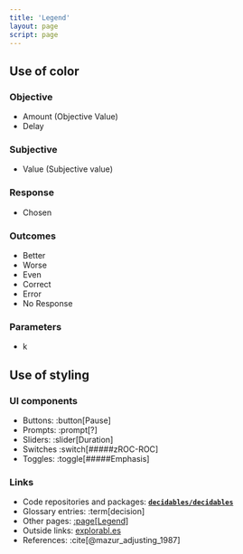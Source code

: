 ```yaml
---
title: 'Legend'
layout: page
script: page
---
```


## Use of color

### Objective 

<ul class="pro-legend">
  <li class="a">
    <span class="key amount">Amount</span>
    (<span class="key objectivevalue">Objective Value</span>)
  </li>
  <li class="d">
    <span class="key delay">Delay</span>
  </li>
</ul>

### Subjective

<ul class="pro-legend">
  <li class="v">
    <span class="key value">Value</span>
    (<span class="key subjectivevalue">Subjective value</span>)
  </li>
</ul>

### Response

<ul class="pro-legend">
  <li class="chosen">
    <span class="key chosen">Chosen</span>
  </li>
</ul>

### Outcomes

<ul class="pro-legend">
  <li class="better">
    <span class="key better">Better</span>
  </li>
  <li class="worse">
    <span class="key worse">Worse</span>
  </li>
  <li class="even">
    <span class="key even">Even</span>
  </li>
  <li class="correct">
    <span class="key correct">Correct</span>
  </li>
  <li class="error">
    <span class="key error">Error</span>
  </li>
  <li class="nr">
    <span class="key noresponse">No Response</span>
  </li>
</ul>

### Parameters

<ul class="pro-legend">
  <li class="a">
    <span class="key k">k</span>
  </li>
</ul>

## Use of styling

### UI components

- Buttons: :button[Pause]
- Prompts: :prompt[?]
- Sliders: :slider[Duration]
- Switches :switch[#####<span class="math-var">z</span>ROC-ROC]
- Toggles: :toggle[#####Emphasis]

### Links

- Code repositories and packages:
  [**`decidables/decidables`**](https://github.com/decidables/decidables)
- Glossary entries: :term[decision]
- Other pages: [:page[Legend]](legend.html)
- Outside links: [explorabl.es](https://explorabl.es/)
- References: :cite[@mazur_adjusting_1987]
